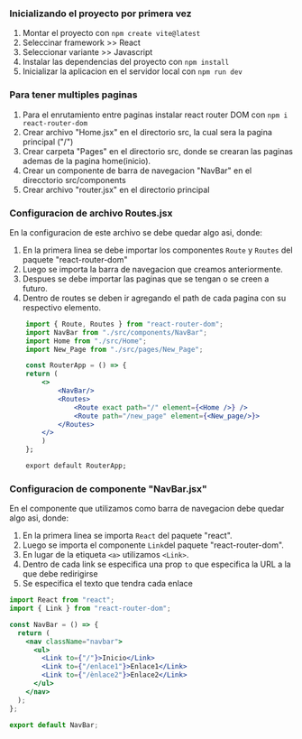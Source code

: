 ### Inicializando el proyecto por primera vez
1. Montar el proyecto con `npm create vite@latest`
2. Seleccinar framework >> React
3. Seleccionar variante >> Javascript
4. Instalar las dependencias del proyecto con `npm install`
5. Inicializar la aplicacion en el servidor local con `npm run dev`

### Para tener multiples paginas
1. Para el enrutamiento entre paginas instalar react router DOM con `npm i react-router-dom`
2. Crear archivo "Home.jsx" en el directorio src, la cual sera la pagina principal ("/")
3. Crear carpeta "Pages" en el directorio src, donde se crearan las paginas ademas de la pagina home(inicio).
4. Crear un componente de barra de navegacion "NavBar" en el direcctorio src/components
5. Crear archivo "router.jsx" en el directorio principal

### Configuracion de archivo Routes.jsx
 
En la configuracion de este archivo se debe quedar algo asi, donde:

1. En la primera linea se debe importar los componentes `Route` y `Routes` del paquete "react-router-dom"
2. Luego se importa la barra de navegacion que creamos anteriormente.
3. Despues se debe importar las paginas que se tengan o se creen a futuro.
4. Dentro de routes se deben ir agregando el path de cada pagina con su respectivo elemento.

```jsx
    import { Route, Routes } from "react-router-dom";
    import NavBar from "./src/components/NavBar";
    import Home from "./src/Home";
    import New_Page from "./src/pages/New_Page";

    const RouterApp = () => {
    return (
        <>
            <NavBar/> 
            <Routes>
                <Route exact path="/" element={<Home />} />
                <Route path="/new_page" element={<New_page/>}>
            </Routes>
        </>
        )
    };

    export default RouterApp;

```

### Configuracion de componente "NavBar.jsx"

En el componente que utilizamos como barra de navegacion debe quedar algo asi, donde:

1. En la primera linea se importa `React` del paquete "react".
2. Luego se importa el componente `Link`del paquete "react-router-dom".
3. En lugar de la etiqueta `<a>` utilizamos `<Link>`.
4. Dentro de cada link se especifica una prop `to` que especifica la URL a la que debe redirigirse
5. Se especifica el texto que tendra cada enlace

```jsx
import React from "react";
import { Link } from "react-router-dom";

const NavBar = () => {
  return (
    <nav className="navbar">
      <ul>
        <Link to={"/"}>Inicio</Link>
        <Link to={"/enlace1"}>Enlace1</Link>
        <Link to={"/ènlace2"}>Enlace2</Link>
      </ul>
    </nav>
  );
};

export default NavBar;
```